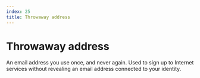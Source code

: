 ```yaml
---
index: 25
title: Throwaway address
---
```

# Throwaway address

An email address you use once, and never again. Used to sign up to Internet services without revealing an email address connected to your identity.